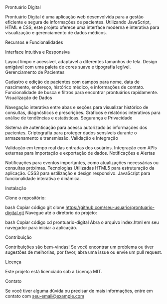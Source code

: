 Prontuário Digital

Prontuário Digital é uma aplicação web desenvolvida para a gestão eficiente e segura de informações de pacientes. Utilizando JavaScript, HTML e CSS, este projeto oferece uma interface moderna e interativa para visualização e gerenciamento de dados médicos.

Recursos e Funcionalidades

Interface Intuitiva e Responsiva

Layout limpo e acessível, adaptável a diferentes tamanhos de tela.
Design amigável com uma paleta de cores suave e tipografia legível.
Gerenciamento de Pacientes

Cadastro e edição de pacientes com campos para nome, data de nascimento, endereço, histórico médico, e informações de contato.
Funcionalidade de busca e filtros para encontrar prontuários rapidamente.
Visualização de Dados

Navegação interativa entre abas e seções para visualizar histórico de consultas, diagnósticos e prescrições.
Gráficos e relatórios interativos para análise de tendências e estatísticas.
Segurança e Privacidade

Sistema de autenticação para acesso autorizado às informações dos pacientes.
Criptografia para proteger dados sensíveis durante o armazenamento e transmissão.
Validação e Integração

Validação em tempo real das entradas dos usuários.
Integração com APIs externas para importação e exportação de dados.
Notificações e Alertas

Notificações para eventos importantes, como atualizações necessárias ou consultas próximas.
Tecnologias Utilizadas
HTML5 para estruturação da aplicação.
CSS3 para estilização e design responsivo.
JavaScript para funcionalidade interativa e dinâmica.

Instalação

Clone o repositório:

bash
Copiar código
git clone https://github.com/seu-usuario/prontuario-digital.git
Navegue até o diretório do projeto:

bash
Copiar código
cd prontuario-digital
Abra o arquivo index.html em seu navegador para iniciar a aplicação.


Contribuição

Contribuições são bem-vindas! Se você encontrar um problema ou tiver sugestões de melhorias, por favor, abra uma issue ou envie um pull request.

Licença

Este projeto está licenciado sob a Licença MIT.

Contato

Se você tiver alguma dúvida ou precisar de mais informações, entre em contato com seu-email@example.com
